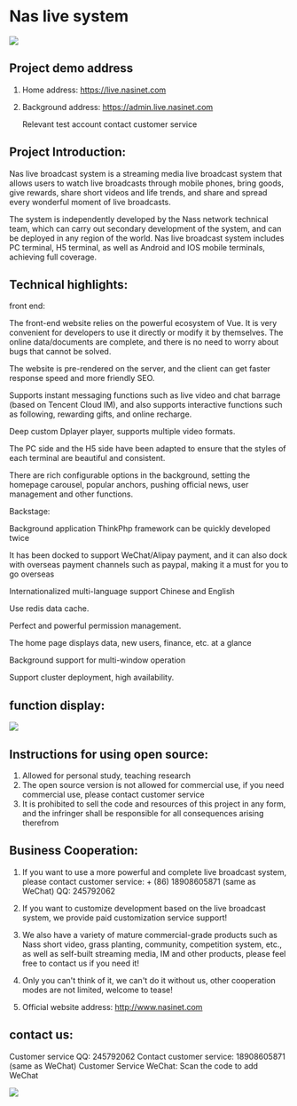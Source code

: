 #                                Nas live system

![](https://naisnet-1303209584.cos.ap-hongkong.myqcloud.com/1.png)

## Project demo address

1. Home address: https://live.nasinet.com

2. Background address: https://admin.live.nasinet.com

   Relevant test account contact customer service

## Project Introduction:

   Nas live broadcast system is a streaming media live broadcast system that allows users to watch live broadcasts through mobile phones, bring goods, give rewards, share short videos and life trends, and share and spread every wonderful moment of live broadcasts.

 The system is independently developed by the Nass network technical team, which can carry out secondary development of the system, and can be deployed in any region of the world. Nas live broadcast system includes PC terminal, H5 terminal, as well as Android and IOS mobile terminals, achieving full coverage.

 

## Technical highlights:

front end:

The front-end website relies on the powerful ecosystem of Vue. It is very convenient for developers to use it directly or modify it by themselves. The online data/documents are complete, and there is no need to worry about bugs that cannot be solved.

The website is pre-rendered on the server, and the client can get faster response speed and more friendly SEO.

Supports instant messaging functions such as live video and chat barrage (based on Tencent Cloud IM), and also supports interactive functions such as following, rewarding gifts, and online recharge.

Deep custom Dplayer player, supports multiple video formats.

The PC side and the H5 side have been adapted to ensure that the styles of each terminal are beautiful and consistent.

There are rich configurable options in the background, setting the homepage carousel, popular anchors, pushing official news, user management and other functions.

Backstage:

Background application ThinkPhp framework can be quickly developed twice

It has been docked to support WeChat/Alipay payment, and it can also dock with overseas payment channels such as paypal, making it a must for you to go overseas

Internationalized multi-language support Chinese and English

Use redis data cache.

Perfect and powerful permission management.

The home page displays data, new users, finance, etc. at a glance

Background support for multi-window operation

Support cluster deployment, high availability.

## function display:

![](https://naisnet-1303209584.cos.ap-hongkong.myqcloud.com/2.png)

## Instructions for using open source:

1. Allowed for personal study, teaching research
2. The open source version is not allowed for commercial use, if you need commercial use, please contact customer service
3. It is prohibited to sell the code and resources of this project in any form, and the infringer shall be responsible for all consequences arising therefrom



## Business Cooperation:

1. If you want to use a more powerful and complete live broadcast system, please contact customer service: + (86) 18908605871 (same as WeChat) QQ: 245792062

2. If you want to customize development based on the live broadcast system, we provide paid customization service support!

3. We also have a variety of mature commercial-grade products such as Nass short video, grass planting, community, competition system, etc., as well as self-built streaming media, IM and other products, please feel free to contact us if you need it!

4. Only you can't think of it, we can't do it without us, other cooperation modes are not limited, welcome to tease!

5. Official website address: http://www.nasinet.com

   

## contact us:

Customer service QQ: 245792062
Contact customer service: 18908605871 (same as WeChat)
Customer Service WeChat: Scan the code to add WeChat

![](https://naisnet-1303209584.cos.ap-hongkong.myqcloud.com/3.jpg)



